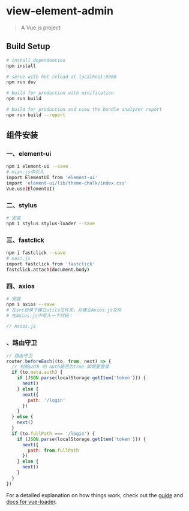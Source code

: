 # view-element-admin

> A Vue.js project

## Build Setup

``` bash
# install dependencies
npm install

# serve with hot reload at localhost:8080
npm run dev

# build for production with minification
npm run build

# build for production and view the bundle analyzer report
npm run build --report

```


## 组件安装
### 一、element-ui
``` bash
npm i element-ui --save
# mian.js中引入
import ElementUI from 'element-ui'
import 'element-ui/lib/theme-chalk/index.css'
Vue.use(ElementUI)
```

### 二、stylus
``` bash
# 安装
npm i stylus stylus-loader --save
```

### 三、fastclick
``` bash
npm i fastclick --save
# main.js
import fastclick from 'fastclick'
fastclick.attach(document.body)
```

### 四、axios
``` bash
# 安装
npm i axios --save
# 在src目录下建立utils文件夹，并建立Axios.js文件
# 在Axios.js中写入一下代码：
```
``` js
// Axios.js
```

### 、路由守卫
``` js
// 路由守卫
router.beforeEach((to, from, next) => {
  // 判断path 的 auth是否为true 即需要登录
  if (to.meta.auth) {
    if (JSON.parse(localStorage.getItem('token'))) {
      next()
    } else {
      next({
        path: '/login'
      })
    }
  } else {
    next()
  }
  if (to.fullPath === '/login') {
    if (JSON.parse(localStorage.getItem('token'))) {
      next({
        path: from.fullPath
      })
    } else {
      next()
    }
  }
})
```
For a detailed explanation on how things work, check out the [guide](http://vuejs-templates.github.io/webpack/) and [docs for vue-loader](http://vuejs.github.io/vue-loader).
